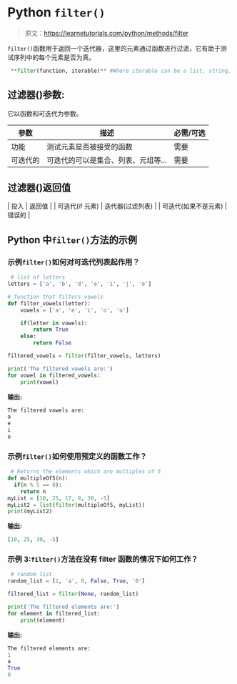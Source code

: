 # Python `filter()`

> 原文：<https://learnetutorials.com/python/methods/filter>

`filter()`函数用于返回一个迭代器，这里的元素通过函数进行过滤，它有助于测试序列中的每个元素是否为真。

```py
 **filter(function, iterable)** #Where iterable can be a list, string, tuple, dictionary , set etc 

```

## 过滤器()参数:

它以函数和可迭代为参数。

| 参数 | 描述 | 必需/可选 |
| --- | --- | --- |
| 功能 | 测试元素是否被接受的函数 | 需要 |
| 可迭代的 | 可迭代的可以是集合、列表、元组等... | 需要 |

## 过滤器()返回值

| 投入 | 返回值 |
| 可迭代(if 元素) | 迭代器(过滤列表) |
| 可迭代(如果不是元素) | 错误的 |

## Python 中`filter()`方法的示例

### 示例`filter()`如何对可迭代列表起作用？

```py
 # list of letters
letters = ['a', 'b', 'd', 'e', 'i', 'j', 'o']

# function that filters vowels
def filter_vowels(letter):
    vowels = ['a', 'e', 'i', 'o', 'u']

    if(letter in vowels):
        return True
    else:
        return False

filtered_vowels = filter(filter_vowels, letters)

print('The filtered vowels are:')
for vowel in filtered_vowels:
    print(vowel) 

```

**输出:**

```py
The filtered vowels are:
a
e
i
o 
```

### 示例`filter()`如何使用预定义的函数工作？

```py
 # Returns the elements which are multiples of 5
def multipleOf5(n):
  if(n % 5 == 0):
    return n
myList = [10, 25, 17, 9, 30, -5]
myList2 = list(filter(multipleOf5, myList))
print(myList2) 

```

**输出:**

```py
[10, 25, 30, -5] 
```

### 示例 3:`filter()`方法在没有 filter 函数的情况下如何工作？

```py
 # random list
random_list = [1, 'a', 0, False, True, '0']

filtered_list = filter(None, random_list)

print('The filtered elements are:')
for element in filtered_list:
    print(element) 

```

**输出:**

```py
The filtered elements are:
1
a
True
0 
```